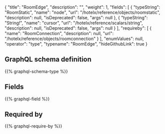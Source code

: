 {
  "title": "RoomEdge",
  "description": "",
  "weight": 1,
  "fields": [
    {
      "typeString": "RoomStatic",
      "name": "node",
      "url": "/hotelx/reference/objects/roomstatic",
      "description": null,
      "isDeprecated": false,
      "args": null
    },
    {
      "typeString": "String!",
      "name": "cursor",
      "url": "/hotelx/reference/scalars/string",
      "description": null,
      "isDeprecated": false,
      "args": null
    }
  ],
  "requireby": [
    {
      "name": "RoomConnection",
      "description": null,
      "url": "/hotelx/reference/objects/roomconnection"
    }
  ],
  "enumValues": null,
  "operator": "type",
  "typename": "RoomEdge",
  "hideGithubLink": true
}
## GraphQL schema definition

{{% graphql-schema-type %}}

## Fields

{{% graphql-field %}}

## Required by

{{% graphql-require-by %}}
